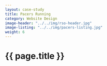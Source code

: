 ```yaml
---
layout: case-study
title: Pacers Running
category: Website Design
image-header: "../../img/rso-header.jpg"
image-listing: "../../img/pacers-listing.jpg"
weight: 6
---
```


<h1>{{ page.title }}</h1>
